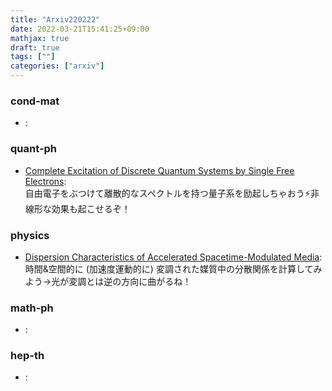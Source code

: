 ```yaml
---
title: "Arxiv220222"
date: 2022-03-21T15:41:25+09:00
mathjax: true
draft: true
tags: [""]
categories: ["arxiv"]
---
```

### cond-mat
- []():  


### quant-ph
- [Complete Excitation of Discrete Quantum Systems by Single Free Electrons](https://arxiv.org/abs/2202.10095):  
自由電子をぶつけて離散的なスペクトルを持つ量子系を励起しちゃおう⚡️非線形な効果も起こせるぞ！


### physics
- [Dispersion Characteristics of Accelerated Spacetime-Modulated Media](https://arxiv.org/abs/2202.10460):  
時間&空間的に (加速度運動的に) 変調された媒質中の分散関係を計算してみよう→光が変調とは逆の方向に曲がるね！


### math-ph
- []():  


### hep-th
- []():  
